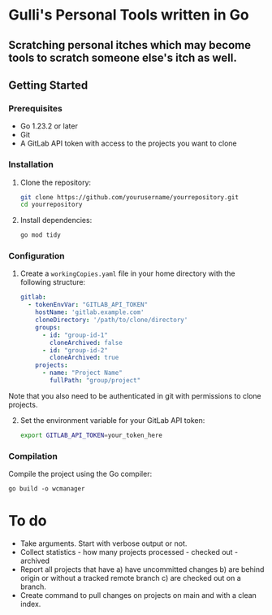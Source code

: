 # Gulli's Personal Tools written in Go

## Scratching personal itches which may become tools to scratch someone else's itch as well.

## Getting Started

### Prerequisites

- Go 1.23.2 or later
- Git
- A GitLab API token with access to the projects you want to clone

### Installation

1. Clone the repository:
    ```sh
    git clone https://github.com/yourusername/yourrepository.git
    cd yourrepository
    ```

2. Install dependencies:
    ```sh
    go mod tidy
    ```

### Configuration

1. Create a `workingCopies.yaml` file in your home directory with the following structure:
    ```yaml
    gitlab:
      - tokenEnvVar: "GITLAB_API_TOKEN"
        hostName: 'gitlab.example.com'
        cloneDirectory: '/path/to/clone/directory'
        groups:
          - id: "group-id-1"
            cloneArchived: false
          - id: "group-id-2"
            cloneArchived: true
        projects:
          - name: "Project Name"
            fullPath: "group/project"
    ```

Note that you also need to be authenticated in git with permissions to clone projects.

2. Set the environment variable for your GitLab API token:
    ```sh
    export GITLAB_API_TOKEN=your_token_here
    ```

### Compilation

Compile the project using the Go compiler:
```shell
go build -o wcmanager
```


# To do
- Take arguments. Start with verbose output or not.
- Collect statistics - how many projects processed - checked out - archived
- Report all projects that have a) have uncommitted changes b) are behind origin or without a tracked remote branch c) are checked out on a branch.
- Create command to pull changes on projects on main and with a clean index.

